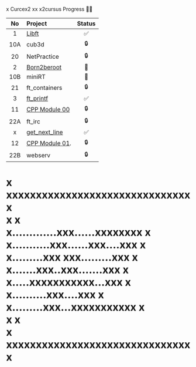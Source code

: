 x Curcex2
xx x2cursus Progress 💪🏻


| No  | Project                                     | Status |  
| :-: | :------------------------------------------ | :----: | 
| 1   | [Libft](../../../x2-libft)                  | ✅     |  
| 10A | cub3d                                       | 🔒     |  
| 20  | NetPractice                                 | 🔒     |  
| 2   | [Born2beroot](../../../x2-born2beroot)      | 📝     |  
| 10B | miniRT                                      | 📝     |  
| 21  | ft_containers                               | 🔒     |  
| 3   | [ft_printf](../../../x2-ft_printf)          | ✅     |  
| 11  | [CPP Module 00](../../../x2-cpp_module_00)  | 🔒     |  
| 22A | ft_irc                                      | 🔒     |  
| x   | [get_next_line](../../../x2-get_next_line)  | ✅     |                                                                       
| 12  | [CPP Module 01](../../../x2-cpp_module_01). | 🔒     |                                     
| 22B | webserv                                     | 🔒     |                                     

<h1>
x xxxxxxxxxxxxxxxxxxxxxxxxxxxxxxx x <br>
x                                 x <br>
x.............xxx......xxxxxxxx   x <br>
x...........xxx......xxx....xxx   x <br>
x.........xxx xxx.........xxx     x <br>
x.......xxx..xxx.......xxx        x <br>
x.....xxxxxxxxxxx...xxx           x <br>
x..........xxx....xxx             x <br>
x.........xxx...xxxxxxxxxxx       x <br>
x                                 x <br> 
x xxxxxxxxxxxxxxxxxxxxxxxxxxxxxxx x <br>
</>


